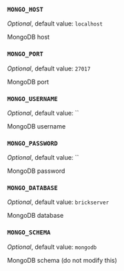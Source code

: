 ### `MONGO_HOST`

*Optional*, default value: `localhost`

MongoDB host

### `MONGO_PORT`

*Optional*, default value: `27017`

MongoDB port

### `MONGO_USERNAME`

*Optional*, default value: ``

MongoDB username

### `MONGO_PASSWORD`

*Optional*, default value: ``

MongoDB password

### `MONGO_DATABASE`

*Optional*, default value: `brickserver`

MongoDB database

### `MONGO_SCHEMA`

*Optional*, default value: `mongodb`

MongoDB schema (do not modify this)
